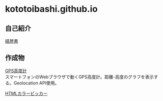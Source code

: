 # kototoibashi.github.io

## 自己紹介
[経歴書](https://kototoibashi.github.io/profile/resume)
## 作成物

[GPS高度計](https://kototoibashi.github.io/HtmlAltitudeGraph/index.html)  
スマートフォンのWebブラウザで動くGPS高度計。距離-高度のグラフを表示する。Geolocation API使用。

[HTMLカラーピッカー](https://kototoibashi.github.io/colorpicker-page/)  
